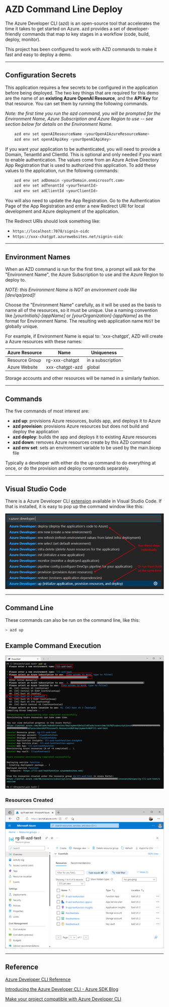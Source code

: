 # AZD Command Line Deploy

The Azure Developer CLI (azd) is an open-source tool that accelerates the time it takes to get started on Azure. azd provides a set of developer-friendly commands that map to key stages in a workflow (code, build, deploy, monitor).

This project has been configured to work with AZD commands to make it fast and easy to deploy a demo.

---

## Configuration Secrets

This application requires a few secrets to be configured in the application before being deployed. The two key things that are required for this demo are the name of an **existing Azure OpenAI Resource**, and the **API Key** for that resource. You can set them by running the following commands.

*Note: the first time you run the azd command, you will be prompted for the Environment Name, Azure Subscription and Azure Region to use -- see section below for details on the Environment Name.*

```bash
    azd env set openAIResourceName <yourOpenAIAzureResourceName>
    azd env set openAIApiKey <yourOpenAIApiKey>
```

If you want your application to be authenticated, you will need to provide a Domain, TenantId and ClientId.  This is optional and only needed if you want to enable authentication.  The values come from an Azure Active Directory App Registration that is used to authorized this application. To add these values to the application, run the following commands:

```bash
    azd env set adDomain <yourDomain.onmicrosoft.com>
    azd env set adTenantId <yourTenantId>
    azd env set adClientId <yourClientId>
```

You will also need to update the App Registration.  Go to the Authentication Page of the App Registration and enter a new Redirect URI for local development and Azure deployment of the application.

The Redirect URIs should look something like:

- `https://localhost:7078/signin-oidc`
- `https://xxx-chatgpt.azurewebsites.net/signin-oidc`

---

## Environment Names

When an AZD command is run for the first time, a prompt will ask for the "Environment Name", the Azure Subscription to use and the Azure Region to deploy to.

*NOTE: this Environment Name is NOT an environment code like [dev/qa/prod]!*

Choose the "Environment Name" carefully, as it will be used as the basis to name all of the resources, so it must be unique. Use a naming convention like *[yourInitials]-[appName]* or *[yourOrganization]-[appName]* as the format for Environment Name. The resulting web application name `MUST` be globally unique.

For example, if Environment Name is equal to: 'xxx-chatgpt', AZD will create a Azure resources with these names:

| Azure Resource | Name                       | Uniqueness        |
| -------------- | -------------------------- | ----------------- |
| Resource Group |  rg-xxx-chatgpt            | in a subscription |
| Azure Website  |  xxx-chatgpt-azd           | global            |

Storage accounts and other resources will be named in a similarly fashion.

---

## Commands

The five commands of most interest are:

- **azd up**: provisions Azure resources, builds app, and deploys it to Azure
- **azd provision**: provisions Azure resources but does not build and deploy the application
- **azd deploy**: builds the app and deploys it to existing Azure resources
- **azd down**: removes Azure resources create by this AZD command
- **azd env set**: sets an environment variable to be used by the main.bicep file

Typically a developer with either do the up command to do everything at once, or do the provision and deploy commands separately.

---

## Visual Studio Code

There is a Azure Developer CLI [extension](https://marketplace.visualstudio.com/items?itemName=ms-azuretools.azure-dev) available in Visual Studio Code. If that is installed, it is easy to pop up the command window like this:

![VSC Commands](../Docs/images/AZD_Commands.png)

---

## Command Line

These commands can also be run on the command line, like this:

```bash
> azd up
```

## Example Command Execution

![VSC Commands](../Docs/images/AZD_Prompts.png)

### Resources Created

![VSC Commands](../Docs/images/AZD_Result.png)

---

## Reference

[Azure Developer CLI Reference](https://learn.microsoft.com/en-us/azure/developer/azure-developer-cli/)

[Introducing the Azure Developer CLI - Azure SDK Blog](https://devblogs.microsoft.com/azure-sdk/introducing-the-azure-developer-cli-a-faster-way-to-build-apps-for-the-cloud/)

[Make your project compatible with Azure Developer CLI](https://learn.microsoft.com/en-us/azure/developer/azure-developer-cli/make-azd-compatible?pivots=azd-create)
